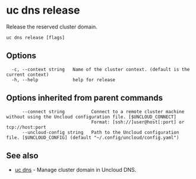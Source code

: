 # uc dns release

Release the reserved cluster domain.

```
uc dns release [flags]
```

## Options

```
  -c, --context string   Name of the cluster context. (default is the current context)
  -h, --help             help for release
```

## Options inherited from parent commands

```
      --connect string          Connect to a remote cluster machine without using the Uncloud configuration file. [$UNCLOUD_CONNECT]
                                Format: [ssh://]user@host[:port] or tcp://host:port
      --uncloud-config string   Path to the Uncloud configuration file. [$UNCLOUD_CONFIG] (default "~/.config/uncloud/config.yaml")
```

## See also

* [uc dns](uc_dns.md)	 - Manage cluster domain in Uncloud DNS.

